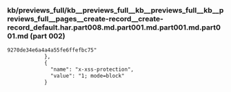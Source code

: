 ### kb/previews_full/kb__previews_full__kb__previews_full__kb__previews_full__pages__create-record__create-record_default.har.part008.md.part001.md.part001.md.part001.md (part 002)

```md
9270de34e6a4a4a55fe6ffefbc75"
            },
            {
              "name": "x-xss-protection",
              "value": "1; mode=block"
            }
    
```

```

